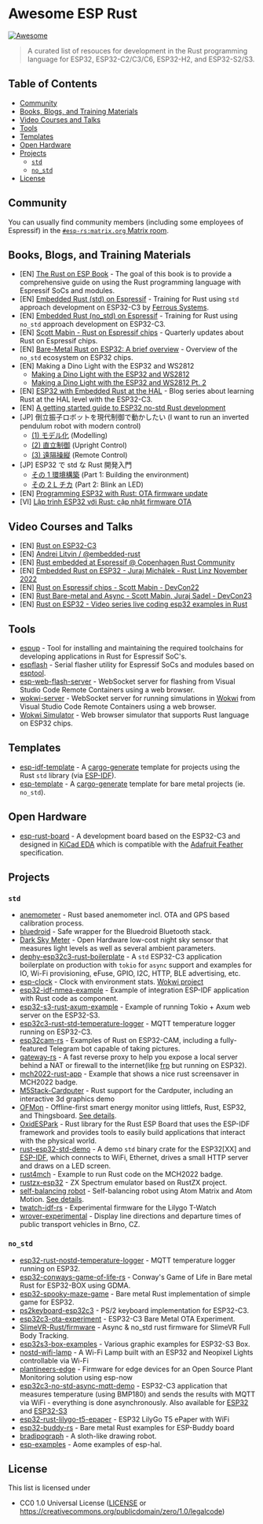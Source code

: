 <!-- omit in toc -->
# Awesome ESP Rust

[![Awesome](https://awesome.re/badge-flat2.svg)](https://awesome.re)

> A curated list of resouces for development in the Rust programming language for ESP32, ESP32-C2/C3/C6, ESP32-H2, and ESP32-S2/S3.

<!-- omit in toc -->
## Table of Contents

- [Community](#community)
- [Books, Blogs, and Training Materials](#books-blogs-and-training-materials)
- [Video Courses and Talks](#video-courses-and-talks)
- [Tools](#tools)
- [Templates](#templates)
- [Open Hardware](#open-hardware)
- [Projects](#projects)
  - [`std`](#std)
  - [`no_std`](#no_std)
- [License](#license)

## Community

You can usually find community members (including some employees of Espressif) in the [`#esp-rs:matrix.org` Matrix room](https://matrix.to/#/#esp-rs:matrix.org).

## Books, Blogs, and Training Materials

- [EN] [The Rust on ESP Book](https://esp-rs.github.io/book/introduction.html) - The goal of this book is to provide a comprehensive guide on using the Rust programming language with Espressif SoCs and modules.
- [EN] [Embedded Rust (std) on Espressif](https://esp-rs.github.io/std-training/) - Training for Rust using `std` approach development on ESP32-C3 by [Ferrous Systems](https://ferrous-systems.com/training/).
- [EN] [Embedded Rust (no_std) on Espressif](https://esp-rs.github.io/no_std-training/) - Training for Rust using `no_std` approach development on ESP32-C3.
- [EN] [Scott Mabin - Rust on Espressif chips](https://mabez.dev/blog/posts/) - Quarterly updates about Rust on Espressif chips.
- [EN] [Bare-Metal Rust on ESP32: A brief overview](https://beta7.io/posts/bare-metal-rust-on-esp32/) - Overview of the `no_std` ecosystem on ESP32 chips.
- [EN] Making a Dino Light with the ESP32 and WS2812
  - [Making a Dino Light with the ESP32 and WS2812](https://nereux.blog/posts/esp32-ws2812-dino-light/)
  - [Making a Dino Light with the ESP32 and WS2812 Pt. 2](https://nereux.blog/posts/esp32-ws2812-dino-light-2/)
- [EN] [ESP32 with Embedded Rust at the HAL](https://apollolabsblog.hashnode.dev/series/esp32c3-embedded-rust-hal) - Blog series about learning Rust at the HAL level with the ESP32-C3.
- [EN] [A getting started guide to ESP32 no-std Rust development](https://nereux.blog/posts/getting-started-esp32-nostd/)
- [JP] 倒立振子ロボットを現代制御で動かしたい (I want to run an inverted pendulum robot with modern control)
  - [(1) モデル化](https://zenn.dev/tana_ash/articles/balance-robot-modern-1) (Modelling)
  - [(2) 直立制御](https://zenn.dev/tana_ash/articles/balance-robot-modern-2) (Upright Control)
  - [(3) 遠隔操縦](https://zenn.dev/tana_ash/articles/balance-robot-modern-3) (Remote Control)
- [JP] ESP32 で std な Rust 開発入門
  - [その 1 環境構築](https://lang-ship.com/blog/work/esp32-std-rust-1/) (Part 1: Building the environment)
  - [その 2 L チカ](https://lang-ship.com/blog/work/esp32-std-rust-2/) (Part 2: Blink an LED)
- [EN] [Programming ESP32 with Rust: OTA firmware update](https://quan.hoabinh.vn/post/2024/3/programming-esp32-with-rust-ota-firmware-update)
- [VI] [Lập trình ESP32 với Rust: cập nhật firmware OTA](https://quan.hoabinh.vn/post/2024/03/lap-trinh-esp32-voi-rust-cap-nhat-firmware-ota)

## Video Courses and Talks

- [EN] [Rust on ESP32-C3](https://www.youtube.com/playlist?list=PLkch9g9DEE0Lkm1LqcD7pZNDmXEczOo-a)
- [EN] [Andrei Litvin / @embedded-rust](https://www.youtube.com/@embedded-rust/videos)
- [EN] [Rust embedded at Espressif @ Copenhagen Rust Community](https://www.youtube.com/watch?v=gdmUhzJfgzk)
- [EN] [Embedded Rust on ESP32 - Juraj Michálek - Rust Linz November 2022](https://www.youtube.com/watch?v=0PPPdqoDBQs)
- [EN] [Rust on Espressif chips - Scott Mabin - DevCon22](https://www.youtube.com/watch?v=qeEmJ_-6fPg)
- [EN] [Rust Bare-metal and Async - Scott Mabin, Juraj Sadel - DevCon23](https://www.youtube.com/watch?v=QPp4WEjx5jU)
- [EN] [Rust on ESP32 - Video series live coding esp32 examples in Rust](https://www.youtube.com/playlist?list=PL0U7YUX2VnBFbwTi96wUB1nZzPVN3HzgS)
## Tools

- [espup](https://github.com/esp-rs/espup) - Tool for installing and maintaining the required toolchains for developing applications in Rust for Espressif SoC's.
- [espflash](https://github.com/esp-rs/espflash) - Serial flasher utility for Espressif SoCs and modules based on [esptool](https://github.com/espressif/esptool).
- [esp-web-flash-server](https://github.com/bjoernQ/esp-web-flash-server) - WebSocket server for flashing from Visual Studio Code Remote Containers using a web browser.
- [wokwi-server](https://github.com/MabezDev/wokwi-server) - WebSocket server for running simulations in [Wokwi](https://wokwi.com/) from Visual Studio Code Remote Containers using a web browser.
- [Wokwi Simulator](https://wokwi.com/rust) - Web browser simulator that supports Rust language on ESP32 chips.

## Templates

- [esp-idf-template](https://github.com/esp-rs/esp-idf-template) - A [cargo-generate](https://cargo-generate.github.io/cargo-generate/) template for projects using the Rust `std` library (via [ESP-IDF](https://github.com/espressif/esp-idf)).
- [esp-template](https://github.com/esp-rs/esp-template) - A [cargo-generate](https://cargo-generate.github.io/cargo-generate/) template for bare metal projects (ie. `no_std`).

## Open Hardware

- [esp-rust-board](https://github.com/esp-rs/esp-rust-board) - A development board based on the ESP32-C3 and designed in [KiCad EDA](https://www.kicad.org/) which is compatible with the [Adafruit Feather](https://learn.adafruit.com/adafruit-feather/feather-specification) specification.

## Projects

### `std`

- [anemometer](https://github.com/taunusflieger/anemometer) - Rust based anemometer incl. OTA and GPS based calibration process.
- [bluedroid](https://github.com/pulse-loop/bluedroid) - Safe wrapper for the Bluedroid Bluetooth stack.
- [Dark Sky Meter](https://gitlab.com/scrobotics/optical-makerspace/dark-sky-meter-fw) - Open Hardware low-cost night sky sensor that measures light levels as well as several ambient parameters.
- [dephy-esp32c3-rust-boilerplate](https://github.com/dephy-io/dephy-esp32c3-rust-boilerplate) - A `std` ESP32-C3 application boilerplate on production with `tokio` for `async` support and examples for IO, Wi-Fi provisioning, eFuse, GPIO, I2C, HTTP, BLE advertising, etc.
- [esp-clock](https://github.com/playfulFence/esp-clock) - Clock with environment stats. [Wokwi project](https://wokwi.com/projects/357451677483992065)
- [esp32-idf-nmea-example](https://github.com/georgik/esp32-idf-nmea-example) - Example of integration ESP-IDF application with Rust code as component.
- [esp32-s3-rust-axum-example](https://github.com/aedm/esp32-s3-rust-axum-example) - Example of running Tokio + Axum web server on the ESP32-S3.
- [esp32c3-rust-std-temperature-logger](https://github.com/bjoernQ/esp32c3-rust-std-temperature-logger) - MQTT temperature logger running on ESP32-C3.
- [esp32cam-rs](https://github.com/Kezii/esp32cam_rs) - Examples of Rust on ESP32-CAM, including a fully-featured Telegram bot capable of taking pictures.
- [gateway-rs](https://github.com/OpenIoTHub/gateway-rs) - A fast reverse proxy to help you expose a local server behind a NAT or firewall to the internet(like [frp](https://github.com/fatedier/frp) but running on ESP32).
- [mch2022-rust-app](https://github.com/p2mate/mch2022-rust-app) - Example that shows a nice rust screensaver in MCH2022 badge.
- [M5Stack-Cardputer](https://github.com/Kezii/Rust-M5Stack-Cardputer) - Rust support for the Cardputer, including an interactive 3d graphics demo
- [OFMon](https://github.com/arashsm79/OFMon) - Offline-first smart energy monitor using littlefs, Rust, ESP32, and Thingsboard. [See details](https://moslehian.com/posts/2022/3-ofmon/).
- [OxidESPark](https://gitlab.com/cyril-marpaud/oxide-spark) - Rust library for the Rust ESP Board that uses the ESP-IDF framework and provides tools to easily build applications that interact with the physical world.
- [rust-esp32-std-demo](https://github.com/ivmarkov/rust-esp32-std-demo) - A demo `std` binary crate for the ESP32[XX] and [ESP-IDF](https://github.com/espressif/esp-idf), which connects to WiFi, Ethernet, drives a small HTTP server and draws on a LED screen.
- [rust4mch](https://github.com/jhaand/rust4mch) - Example to run Rust code on the MCH2022 badge.
- [rustzx-esp32](https://github.com/georgik/rustzx-esp32) - ZX Spectrum emulator based on RustZX project.
- [self-balancing robot](https://github.com/tana/atom-motion-balance) - Self-balancing robot using Atom Matrix and Atom Motion. [See details](https://zenn-dev.translate.goog/tana_ash/articles/5a458538cd9204?_x_tr_sl=auto&_x_tr_tl=en&_x_tr_hl=en-US&_x_tr_pto=wapp).
- [twatch-idf-rs](https://github.com/pyaillet/twatch-idf-rs) - Experimental firmware for the Lilygo T-Watch
- [wrover-experimental](https://github.com/JurajSadel/wrover-experimental) - Display line directions and departure times of public transport vehicles in Brno, CZ.

### `no_std`

- [esp32-rust-nostd-temperature-logger](https://github.com/bjoernQ/esp32-rust-nostd-temperature-logger) - MQTT temperature logger running on ESP32.
- [esp32-conways-game-of-life-rs](https://github.com/georgik/esp32-conways-game-of-life-rs) - Conway's Game of Life in Bare metal Rust for ESP32-BOX using GDMA.
- [esp32-spooky-maze-game](https://github.com/georgik/esp32-spooky-maze-game) - Bare metal Rust implementation of simple game for ESP32.
- [ps2keyboard-esp32c3](https://github.com/bjoernQ/ps2keyboard-esp32c3) - PS/2 keyboard implementation for ESP32-C3.
- [esp32c3-ota-experiment](https://github.com/bjoernQ/esp32c3-ota-experiment) - ESP32-C3 Bare Metal OTA Experiment.
- [SlimeVR-Rust/firmware](https://github.com/SlimeVR/SlimeVR-Rust/tree/main/firmware) - Async & no_std rust firmware for SlimeVR Full Body Tracking.
- [esp32s3-box-examples](https://github.com/sambenko/esp32s3-box-examples) - Various graphic examples for ESP32-S3 Box.
- [nostd-wifi-lamp](https://github.com/Nereuxofficial/nostd-wifi-lamp) - A Wi-Fi Lamp built with an ESP32 and Neopixel Lights controllable via Wi-Fi
- [plantineers-edge](https://github.com/plantineers/edge) - Firmware for edge devices for an Open Source Plant Monitoring solution using esp-now
- [esp32c3-no-std-async-mqtt-demo](https://github.com/JurajSadel/esp32c3-no-std-async-mqtt-demo) - ESP32-C3 application that measures temperature (using BMP180) and sends the results with MQTT via WiFi - everything is done asynchronously. Also available for [ESP32](https://github.com/JurajSadel/esp32-no-std-async-mqtt-demo) and [ESP32-S3](https://github.com/JurajSadel/esp32s3-no-std-async-mqtt-demo)
- [esp32-rust-lilygo-t5-epaper](https://github.com/georgik/esp32-rust-lilygo-t5-epaper) - ESP32 LilyGo T5 ePaper with WiFi
- [esp32-buddy-rs](https://github.com/georgik/esp32-buddy-rs) - Bare metal Rust examples for ESP-Buddy board
- [bradipograph](https://github.com/jneem/bradipograph/) - A sloth-like drawing robot.
- [esp-examples](https://github.com/danclive/esp-examples) - Aome examples of esp-hal. 

## License

This list is licensed under

- CC0 1.0 Universal License ([LICENSE](LICENSE) or https://creativecommons.org/publicdomain/zero/1.0/legalcode)
